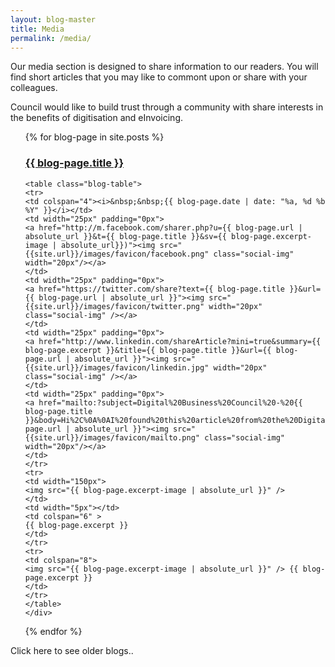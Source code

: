 ```yaml
---
layout: blog-master
title: Media
permalink: /media/
---
```


Our media section is designed to share information to our readers.  You will find short articles that you may like to commont upon or share with your colleagues.

Council would like to build trust through a community with share interests in the benefits of digitisation and eInvoicing.

<ul>
  {% for blog-page in site.posts %}
    <div class="blog-excerpt">
    <a href="{{ blog-page.url | absolute_url }}"><h3>{{ blog-page.title }}</h3></a>
    
    <table class="blog-table">
    <tr>
    <td colspan="4"><i>&nbsp;&nbsp;{{ blog-page.date | date: "%a, %d %b %Y" }}</i></td>
    <td width="25px" padding="0px">
    <a href="http://m.facebook.com/sharer.php?u={{ blog-page.url | absolute_url }}&t={{ blog-page.title }}&sv={{ blog-page.excerpt-image | absolute_url}})"><img src="{{site.url}}/images/favicon/facebook.png" class="social-img" width="20px"/></a>
    </td>
    <td width="25px" padding="0px">
    <a href="https://twitter.com/share?text={{ blog-page.title }}&url={{ blog-page.url | absolute_url }}"><img src="{{site.url}}/images/favicon/twitter.png" width="20px" class="social-img" /></a>
    </td>
    <td width="25px" padding="0px">
    <a href="http://www.linkedin.com/shareArticle?mini=true&summary={{ blog-page.excerpt }}&title={{ blog-page.title }}&url={{ blog-page.url | absolute_url }}"><img src="{{site.url}}/images/favicon/linkedin.jpg" width="20px" class="social-img" /></a>
    </td>
    <td width="25px" padding="0px">
    <a href="mailto:?subject=Digital%20Business%20Council%20-%20{{ blog-page.title }}&body=Hi%2C%0A%0AI%20found%20this%20article%20from%20the%20Digital%20Business%20Council%20that%20I%20thought%20you%20might%20be%20interested%20in%3A%20%0A%0A{{blog-page.url | absolute_url }}"><img src="{{site.url}}/images/favicon/mailto.png" class="social-img" width="20px"/></a>
    </td>
    </tr>
    <tr>
    <td width="150px">
    <img src="{{ blog-page.excerpt-image | absolute_url }}" /> 
    </td>
    <td width="5px"></td>
    <td colspan="6" >
    {{ blog-page.excerpt }}
    </td>
    </tr>
    <tr>
    <td colspan="8">
    <img src="{{ blog-page.excerpt-image | absolute_url }}" /> {{ blog-page.excerpt }}
    </td>
    </tr>
    </table>
    </div>
  {% endfor %}
</ul>
Click here to see older blogs..
